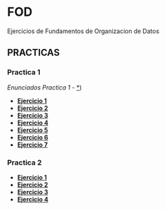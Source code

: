 # FOD 
  Ejercicios de Fundamentos de Organizacion de Datos

## PRACTICAS 

### **Practica 1**
  *Enunciados Practica 1* - [*](https://github.com/agusrnfr/FOD/blob/main/PRACTICA%201/Pr%C3%A1ctica%201%20-%20Archivos.pdf))
* [**Ejercicio 1**](https://github.com/agusrnfr/FOD/tree/main/PRACTICA%201/Ejercicio_1)
* [**Ejercicio 2**](https://github.com/agusrnfr/FOD/tree/main/PRACTICA%201/Ejercicio_2)
* [**Ejercicio 3**](https://github.com/agusrnfr/FOD/tree/main/PRACTICA%201/Ejercicio_3)
* [**Ejercicio 4**](https://github.com/agusrnfr/FOD/tree/main/PRACTICA%201/Ejercicio_4)
* [**Ejercicio 5**](https://github.com/agusrnfr/FOD/tree/main/PRACTICA%201/Ejercicio_5)
* [**Ejercicio 6**](https://github.com/agusrnfr/FOD/tree/main/PRACTICA%201/Ejercicio_6)
* [**Ejercicio 7**](https://github.com/agusrnfr/FOD/tree/main/PRACTICA%201/Ejercicio_7)

### **Practica 2**
* [**Ejercicio 1**](https://github.com/agusrnfr/FOD/tree/main/PRACTICA%202/Ejercicio_1)
* [**Ejercicio 2**](https://github.com/agusrnfr/FOD/tree/main/PRACTICA%202/Ejercicio_2)
* [**Ejercicio 3**](https://github.com/agusrnfr/FOD/tree/main/PRACTICA%202/Ejercicio_3)
* [**Ejercicio 4**](https://github.com/agusrnfr/FOD/tree/main/PRACTICA%202/Ejercicio_4)
